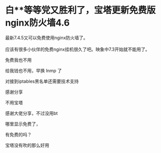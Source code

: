 # 白**等等党又胜利了，宝塔更新免费版nginx防火墙4.6


最新7.4.5又可以免费使用nginx防火墙了。<br />
<br />
应该有很多小伙伴的免费nginx挂机很久了吧。映象中7.3开始就不能用了。

免费我也不用

给我钱也不用，早换 lnmp 了

对接到iptables黑名单还需要技术支持

感谢分享

不用宝塔

感谢大佬分享，不过没用bt

哪里显示免费了，

有免费的吗？<img id="aimg_aykiZ" onclick="zoom(this, this.src, 0, 0, 0)" class="zoom" src="https://cdn.jsdelivr.net/gh/hishis/forum-master/public/images/patch.gif" onmouseover="img_onmouseoverfunc(this)" onload="thumbImg(this)" border="0" alt="" />

宝塔没有吹的那么好用
